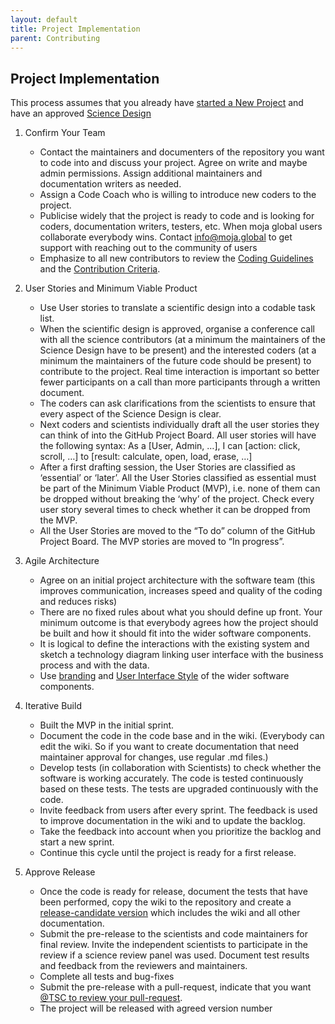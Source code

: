 ```yaml
---
layout: default
title: Project Implementation
parent: Contributing
---
```

## Project Implementation  

This process assumes that you already have [started a New Project](https://github.com/moja-global/.github/blob/master/Contributing/How-to-Start-a-New-Project.md) and have an approved [Science Design](https://github.com/moja-global/.github/blob/master/Contributing/How-to-Agree-on-a-Science-Design.md) 

1. Confirm Your Team  
    * Contact the maintainers and documenters of the repository you want to code into and discuss your project. Agree on write and maybe admin permissions. Assign additional maintainers and documentation writers as needed. 
    * Assign a Code Coach who is willing to introduce new coders to the project. 
    * Publicise widely that the project is ready to code and is looking for coders, documentation writers, testers, etc. When moja global users collaborate everybody wins. Contact info@moja.global to get support with reaching out to the community of users
    * Emphasize to all new contributors to review the [Coding Guidelines](https://github.com/moja-global/.github/blob/master/Governance/Coding-Guidelines.md) and the [Contribution Criteria](https://github.com/moja-global/.github/blob/master/Governance/Contribution-Criteria.md).   

1. User Stories and Minimum Viable Product
    * Use User stories to translate a scientific design into a codable task list. 
    * When the scientific design is approved, organise a conference call with all the science contributors (at a minimum the maintainers of the Science Design have to be present) and the interested coders (at a minimum the maintainers of the future code should be present) to contribute to the project. Real time interaction is important so better fewer participants on a call than more participants through a written document.
    * The coders can ask clarifications from the scientists to ensure that every aspect of the Science Design is clear. 
    * Next coders and scientists individually draft all the user stories they can think of into the GitHub Project Board. All user stories will have the following syntax: As a [User, Admin, …], I can [action: click, scroll, …] to [result: calculate, open, load, erase, …]
    * After a first drafting session, the User Stories are classified as ‘essential’ or ‘later’. All the User Stories classified as essential must be part of the Minimum Viable Product (MVP), i.e. none of them can be dropped without breaking the ‘why’ of the project. Check every user story several times to check whether it can be dropped from the MVP.
    * All the User Stories are moved to the “To do” column of the GitHub Project Board. The MVP stories are moved to “In progress”. 

1. Agile Architecture  
    * Agree on an initial project architecture with the software team (this improves communication, increases speed and quality of the coding and reduces risks)
    * There are no fixed rules about what you should define up front. Your minimum outcome is that everybody agrees how the project should be built and how it should fit into the wider software components. 
    * It is logical to define the interactions with the existing system and sketch a technology diagram linking user interface with the business process and with the data. 
    * Use [branding](https://github.com/moja-global/.github/blob/master/Governance/Branding.md) and [User Interface Style](https://github.com/moja-global/.github/blob/master/Governance/User-Interface-Style.md) of the wider software components. 

1. Iterative Build
    * Built the MVP in the initial sprint. 
    * Document the code in the code base and in the wiki. (Everybody can edit the wiki. So if you want to create documentation that need maintainer approval for changes, use regular .md files.)
    * Develop tests (in collaboration with Scientists) to check whether the software is working accurately.  The code is tested continuously based on these tests. The tests are upgraded continuously with the code. 
    * Invite feedback from users after every sprint. The feedback is used to improve documentation in the wiki and to update the backlog. 
    * Take the feedback into account when you prioritize the backlog and start a new sprint. 
    * Continue this cycle until the project is ready for a first release. 

1. Approve Release
    * Once the code is ready for release, document the tests that have been performed, copy the wiki to the repository and create a [release-candidate version](https://github.com/moja-global/.github/blob/master/Contributing/How-to-Assign-a-Version.md) which includes the wiki and all other documentation. 
    * Submit the pre-release to the scientists and code maintainers for final review. Invite the independent scientists to participate in the review if a science review panel was used. Document test results and feedback from the reviewers and maintainers.
    * Complete all tests and bug-fixes 
    * Submit the pre-release with a pull-request, indicate that you want [@TSC to review your pull-request](https://help.github.com/en/articles/requesting-a-pull-request-review).
    * The project will be released with agreed version number
    
    
